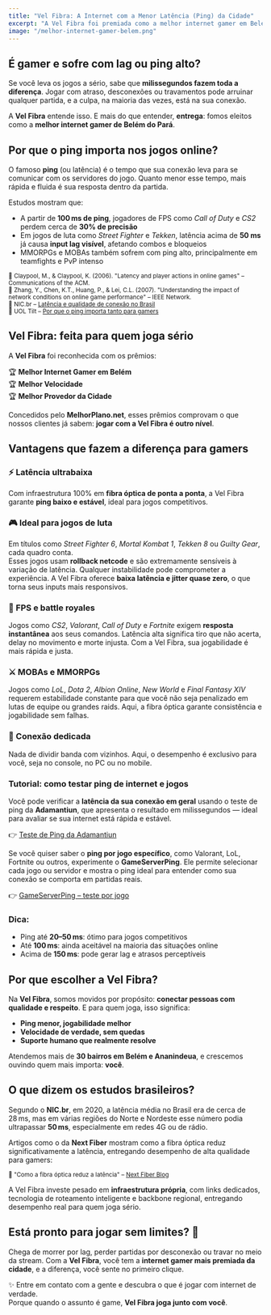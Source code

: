 ```yaml
---
title: "Vel Fibra: A Internet com a Menor Latência (Ping) da Cidade"
excerpt: "A Vel Fibra foi premiada como a melhor internet gamer em Belém. Veja por que ela é ideal para quem joga FPS, MOBA, MMORPG ou jogos de luta."
image: "/melhor-internet-gamer-belem.png"
---
```


## É gamer e sofre com lag ou ping alto?

Se você leva os jogos a sério, sabe que **milissegundos fazem toda a diferença**. Jogar com atraso, desconexões ou travamentos pode arruinar qualquer partida, e a culpa, na maioria das vezes, está na sua conexão.

A **Vel Fibra** entende isso. E mais do que entender, **entrega**: fomos eleitos como a **melhor internet gamer de Belém do Pará**.

## Por que o ping importa nos jogos online?

O famoso **ping** (ou latência) é o tempo que sua conexão leva para se comunicar com os servidores do jogo. Quanto menor esse tempo, mais rápida e fluida é sua resposta dentro da partida.

Estudos mostram que:

- A partir de **100 ms de ping**, jogadores de FPS como _Call of Duty_ e _CS2_ perdem cerca de **30% de precisão**
- Em jogos de luta como _Street Fighter_ e _Tekken_, latência acima de **50 ms** já causa **input lag visível**, afetando combos e bloqueios
- MMORPGs e MOBAs também sofrem com ping alto, principalmente em teamfights e PvP intenso

<sub>📖 Claypool, M., & Claypool, K. (2006). "Latency and player actions in online games" – Communications of the ACM.</sub>  
<sub>📖 Zhang, Y., Chen, K.T., Huang, P., & Lei, C.L. (2007). "Understanding the impact of network conditions on online game performance" – IEEE Network.</sub>  
<sub>📖 NIC.br – [Latência e qualidade de conexão no Brasil](https://www.nic.br/noticia/na-midia/o-que-significa-latencia-de-internet-conheca-o-indicador-de-qualidade/)</sub>  
<sub>📖 UOL Tilt – [Por que o ping importa tanto para gamers](https://www.uol.com.br/tilt/noticias/redacao/2022/10/27/latencia-jogos-online-games-lag.htm)</sub>

## Vel Fibra: feita para quem joga sério

A **Vel Fibra** foi reconhecida com os prêmios:

🏆 **Melhor Internet Gamer em Belém**  
🏆 **Melhor Velocidade**  
🏆 **Melhor Provedor da Cidade**

Concedidos pelo **MelhorPlano.net**, esses prêmios comprovam o que nossos clientes já sabem: **jogar com a Vel Fibra é outro nível**.

## Vantagens que fazem a diferença para gamers

### ⚡ Latência ultrabaixa

Com infraestrutura 100% em **fibra óptica de ponta a ponta**, a Vel Fibra garante **ping baixo e estável**, ideal para jogos competitivos.

### 🎮 Ideal para jogos de luta

Em títulos como _Street Fighter 6_, _Mortal Kombat 1_, _Tekken 8_ ou _Guilty Gear_, cada quadro conta.  
Esses jogos usam **rollback netcode** e são extremamente sensíveis à variação de latência. Qualquer instabilidade pode comprometer a experiência. A Vel Fibra oferece **baixa latência e jitter quase zero**, o que torna seus inputs mais responsivos.

### 🔫 FPS e battle royales

Jogos como _CS2_, _Valorant_, _Call of Duty_ e _Fortnite_ exigem **resposta instantânea** aos seus comandos. Latência alta significa tiro que não acerta, delay no movimento e morte injusta. Com a Vel Fibra, sua jogabilidade é mais rápida e justa.

### ⚔️ MOBAs e MMORPGs

Jogos como _LoL_, _Dota 2_, _Albion Online_, _New World_ e _Final Fantasy XIV_ requerem estabilidade constante para que você não seja penalizado em lutas de equipe ou grandes raids. Aqui, a fibra óptica garante consistência e jogabilidade sem falhas.

### 📡 Conexão dedicada

Nada de dividir banda com vizinhos. Aqui, o desempenho é exclusivo para você, seja no console, no PC ou no mobile.

### Tutorial: como testar ping de internet e jogos

Você pode verificar a **latência da sua conexão em geral** usando o teste de ping da **Adamantiun**, que apresenta o resultado em milissegundos — ideal para avaliar se sua internet está rápida e estável.

👉 [Teste de Ping da Adamantiun](https://www.adamantiun.com.br/teste-de-ping-2/)

Se você quiser saber o **ping por jogo específico**, como Valorant, LoL, Fortnite ou outros, experimente o **GameServerPing**. Ele permite selecionar cada jogo ou servidor e mostra o ping ideal para entender como sua conexão se comporta em partidas reais.

👉 [GameServerPing – teste por jogo](https://gameserverping.com/)

### Dica:

- Ping até **20–50 ms**: ótimo para jogos competitivos
- Até **100 ms**: ainda aceitável na maioria das situações online
- Acima de **150 ms**: pode gerar lag e atrasos perceptíveis

## Por que escolher a Vel Fibra?

Na **Vel Fibra**, somos movidos por propósito: **conectar pessoas com qualidade e respeito**. E para quem joga, isso significa:

- **Ping menor, jogabilidade melhor**
- **Velocidade de verdade, sem quedas**
- **Suporte humano que realmente resolve**

Atendemos mais de **30 bairros em Belém e Ananindeua**, e crescemos ouvindo quem mais importa: **você**.

## O que dizem os estudos brasileiros?

Segundo o **NIC.br**, em 2020, a latência média no Brasil era de cerca de 28 ms, mas em várias regiões do Norte e Nordeste esse número podia ultrapassar **50 ms**, especialmente em redes 4G ou de rádio.

Artigos como o da **Next Fiber** mostram como a fibra óptica reduz significativamente a latência, entregando desempenho de alta qualidade para gamers:

<sub>📖 "Como a fibra óptica reduz a latência" – [Next Fiber Blog](https://nextfiber.com.br/blog/2024/10/08/como-a-internet-fibra-reduz-a-latencia-em-jogos-online/)</sub>

A Vel Fibra investe pesado em **infraestrutura própria**, com links dedicados, tecnologia de roteamento inteligente e backbone regional, entregando desempenho real para quem joga sério.

## Está pronto para jogar sem limites? 🚀

Chega de morrer por lag, perder partidas por desconexão ou travar no meio da stream. Com a **Vel Fibra**, você tem a **internet gamer mais premiada da cidade**, e a diferença, você sente no primeiro clique.

✨ Entre em contato com a gente e descubra o que é jogar com internet de verdade.  
Porque quando o assunto é game, **Vel Fibra joga junto com você**.
